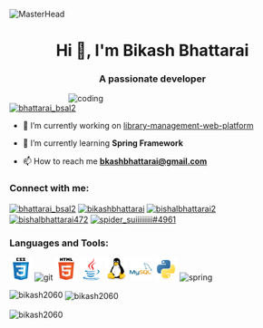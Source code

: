 ![MasterHead](https://user-images.githubusercontent.com/74038190/241765440-80728820-e06b-4f96-9c9e-9df46f0cc0a5.gif)
<h1 align="center">Hi 👋, I'm Bikash Bhattarai</h1>
<h3 align="center">A passionate developer</h3>
<img align="right" alt="coding" width="400" src="https://i.pinimg.com/originals/f1/e7/34/f1e734f9cade86fe737a9aa404ad5677.gif">

<p align="left"> <a href="https://twitter.com/bhattarai_bsal2" target="blank"><img src="https://img.shields.io/twitter/follow/bhattarai_bsal2?logo=twitter&style=for-the-badge" alt="bhattarai_bsal2" /></a> </p>

- 🔭 I’m currently working on [library-management-web-platform](https://github.com/bikash2060/library-management-web-platform)

- 🌱 I’m currently learning **Spring Framework**

- 📫 How to reach me **bkashbhattarai@gmail.com**

<h3 align="left">Connect with me:</h3>
<p align="left">
<a href="https://twitter.com/bhattarai_bsal2" target="_blank"><img align="center" src="https://raw.githubusercontent.com/rahuldkjain/github-profile-readme-generator/master/src/images/icons/Social/twitter.svg" alt="bhattarai_bsal2" height="30" width="40" /></a>
<a href="https://linkedin.com/in/bikashbhattarai" target="_blank"><img align="center" src="https://raw.githubusercontent.com/rahuldkjain/github-profile-readme-generator/master/src/images/icons/Social/linked-in-alt.svg" alt="bikashbhattarai" height="30" width="40" /></a>
<a href="https://www.hackerrank.com/bishalbhattarai2" target="_blank"><img align="center" src="https://raw.githubusercontent.com/rahuldkjain/github-profile-readme-generator/master/src/images/icons/Social/hackerrank.svg" alt="bishalbhattarai2" height="30" width="40" /></a>
<a href="https://www.leetcode.com/bishalbhattarai472" target="_blank"><img align="center" src="https://raw.githubusercontent.com/rahuldkjain/github-profile-readme-generator/master/src/images/icons/Social/leet-code.svg" alt="bishalbhattarai472" height="30" width="40" /></a>
<a href="https://discord.gg/spider_suiiiiiiiii#4961" target="_blank"><img align="center" src="https://raw.githubusercontent.com/rahuldkjain/github-profile-readme-generator/master/src/images/icons/Social/discord.svg" alt="spider_suiiiiiiiii#4961" height="30" width="40" /></a>
</p>

<h3 align="left">Languages and Tools:</h3>
<p align="left">
  <a href="https://www.w3schools.com/css/" target="_blank" rel="noreferrer" style="text-decoration: none;"> <img src="https://raw.githubusercontent.com/devicons/devicon/master/icons/css3/css3-original-wordmark.svg" alt="css3" width="40" height="40"/> </a> 
  <a href="https://git-scm.com/" target="_blank" rel="noreferrer" style="text-decoration: none;"> <img src="https://www.vectorlogo.zone/logos/git-scm/git-scm-icon.svg" alt="git" width="40" height="40"/> </a> 
  <a href="https://www.w3.org/html/" target="_blank" rel="noreferrer" style="text-decoration: none;"> <img src="https://raw.githubusercontent.com/devicons/devicon/master/icons/html5/html5-original-wordmark.svg" alt="html5" width="40" height="40"/> </a> 
  <a href="https://www.java.com" target="_blank" rel="noreferrer" style="text-decoration: none;"> <img src="https://raw.githubusercontent.com/devicons/devicon/master/icons/java/java-original.svg" alt="java" width="40" height="40"/> </a> 
  <a href="https://www.linux.org/" target="_blank" rel="noreferrer" style="text-decoration: none;"> <img src="https://raw.githubusercontent.com/devicons/devicon/master/icons/linux/linux-original.svg" alt="linux" width="40" height="40"/> </a> 
  <a href="https://www.mysql.com/" target="_blank" rel="noreferrer" style="text-decoration: none;"> <img src="https://raw.githubusercontent.com/devicons/devicon/master/icons/mysql/mysql-original-wordmark.svg" alt="mysql" width="40" height="40"/> </a> 
  <a href="https://www.python.org" target="_blank" rel="noreferrer" style="text-decoration: none;"> <img src="https://raw.githubusercontent.com/devicons/devicon/master/icons/python/python-original.svg" alt="python" width="40" height="40"/> </a> 
  <a href="https://spring.io/" target="_blank" rel="noreferrer" style="text-decoration: none;"> <img src="https://www.vectorlogo.zone/logos/springio/springio-icon.svg" alt="spring" width="40" height="40"/> </a> 
</p>
<p><img align="left" src="https://github-readme-stats.vercel.app/api/top-langs?username=bikash2060&show_icons=true&locale=en&layout=compact" alt="bikash2060" /></p>

<p>&nbsp;<img align="center" src="https://github-readme-stats.vercel.app/api?username=bikash2060&show_icons=true&locale=en" alt="bikash2060" /></p>

<p><img align="center" src="https://github-readme-streak-stats.herokuapp.com/?user=bikash2060&" alt="bikash2060" /></p>
